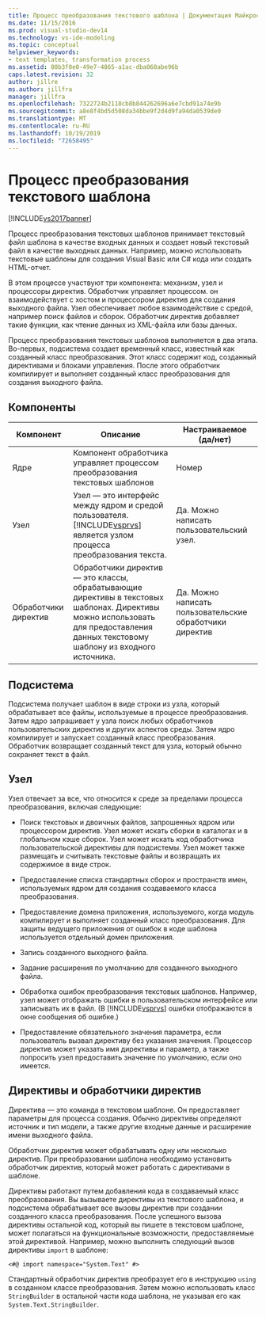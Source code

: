 ```yaml
---
title: Процесс преобразования текстового шаблона | Документация Майкрософт
ms.date: 11/15/2016
ms.prod: visual-studio-dev14
ms.technology: vs-ide-modeling
ms.topic: conceptual
helpviewer_keywords:
- text templates, transformation process
ms.assetid: 80b3f0e0-49e7-4865-a1ac-dba068abe96b
caps.latest.revision: 32
author: jillre
ms.author: jillfra
manager: jillfra
ms.openlocfilehash: 7322724b2118cb8b844262696a6e7cbd91a74e9b
ms.sourcegitcommit: a8e8f4bd5d508da34bbe9f2d4d9fa94da0539de0
ms.translationtype: MT
ms.contentlocale: ru-RU
ms.lasthandoff: 10/19/2019
ms.locfileid: "72658495"
---
```

# <a name="the-text-template-transformation-process"></a>Процесс преобразования текстового шаблона
[!INCLUDE[vs2017banner](../includes/vs2017banner.md)]

Процесс преобразования текстовых шаблонов принимает текстовый файл шаблона в качестве входных данных и создает новый текстовый файл в качестве выходных данных. Например, можно использовать текстовые шаблоны для создания Visual Basic или C# кода или создать HTML-отчет.

 В этом процессе участвуют три компонента: механизм, узел и процессоры директив. Обработчик управляет процессом. он взаимодействует с хостом и процессором директив для создания выходного файла. Узел обеспечивает любое взаимодействие с средой, например поиск файлов и сборок. Обработчик директив добавляет такие функции, как чтение данных из XML-файла или базы данных.

 Процесс преобразования текстовых шаблонов выполняется в два этапа. Во-первых, подсистема создает временный класс, известный как созданный класс преобразования. Этот класс содержит код, созданный директивами и блоками управления. После этого обработчик компилирует и выполняет созданный класс преобразования для создания выходного файла.

## <a name="components"></a>Компоненты

|Компонент|Описание|Настраиваемое (да/нет)|
|---------------|-----------------|------------------------------|
|Ядре|Компонент обработчика управляет процессом преобразования текстовых шаблонов|Номер|
|Узел|Узел — это интерфейс между ядром и средой пользователя. [!INCLUDE[vsprvs](../includes/vsprvs-md.md)] является узлом процесса преобразования текста.|Да. Можно написать пользовательский узел.|
|Обработчики директив|Обработчики директив — это классы, обрабатывающие директивы в текстовых шаблонах. Директивы можно использовать для предоставления данных текстовому шаблону из входного источника.|Да. Можно написать пользовательские обработчики директив|

## <a name="the-engine"></a>Подсистема
 Подсистема получает шаблон в виде строки из узла, который обрабатывает все файлы, используемые в процессе преобразования. Затем ядро запрашивает у узла поиск любых обработчиков пользовательских директив и других аспектов среды. Затем ядро компилирует и запускает созданный класс преобразования. Обработчик возвращает созданный текст для узла, который обычно сохраняет текст в файл.

## <a name="the-host"></a>Узел
 Узел отвечает за все, что относится к среде за пределами процесса преобразования, включая следующие:

- Поиск текстовых и двоичных файлов, запрошенных ядром или процессором директив. Узел может искать сборки в каталогах и в глобальном кэше сборок. Узел может искать код обработчика пользовательской директивы для подсистемы. Узел может также размещать и считывать текстовые файлы и возвращать их содержимое в виде строк.

- Предоставление списка стандартных сборок и пространств имен, используемых ядром для создания создаваемого класса преобразования.

- Предоставление домена приложения, используемого, когда модуль компилирует и выполняет созданный класс преобразования. Для защиты ведущего приложения от ошибок в коде шаблона используется отдельный домен приложения.

- Запись созданного выходного файла.

- Задание расширения по умолчанию для созданного выходного файла.

- Обработка ошибок преобразования текстовых шаблонов. Например, узел может отображать ошибки в пользовательском интерфейсе или записывать их в файл. (В [!INCLUDE[vsprvs](../includes/vsprvs-md.md)] ошибки отображаются в окне сообщения об ошибке.)

- Предоставление обязательного значения параметра, если пользователь вызвал директиву без указания значения. Процессор директив может указать имя директивы и параметр, а также попросить узел предоставить значение по умолчанию, если оно имеется.

## <a name="directives-and-directive-processors"></a>Директивы и обработчики директив
 Директива — это команда в текстовом шаблоне. Он предоставляет параметры для процесса создания. Обычно директивы определяют источник и тип модели, а также другие входные данные и расширение имени выходного файла.

 Обработчик директив может обрабатывать одну или несколько директив. При преобразовании шаблона необходимо установить обработчик директив, который может работать с директивами в шаблоне.

 Директивы работают путем добавления кода в создаваемый класс преобразования. Вы вызываете директивы из текстового шаблона, и подсистема обрабатывает все вызовы директив при создании созданного класса преобразования. После успешного вызова директивы остальной код, который вы пишете в текстовом шаблоне, может полагаться на функциональные возможности, предоставляемые этой директивой. Например, можно выполнить следующий вызов директивы `import` в шаблоне:

 `<#@ import namespace="System.Text" #>`

 Стандартный обработчик директив преобразует его в инструкцию `using` в созданном классе преобразования. Затем можно использовать класс `StringBuilder` в остальной части кода шаблона, не указывая его как `System.Text.StringBuilder`.
